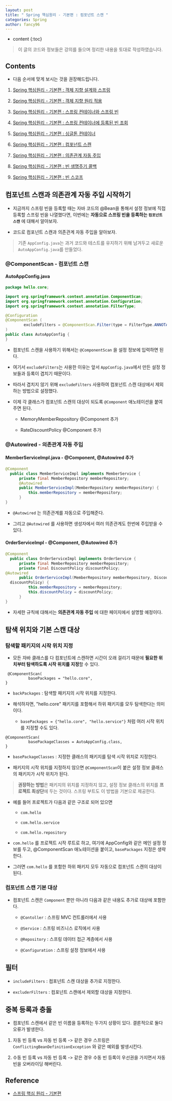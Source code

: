 ```yaml
---
layout: post
title: " Spring 핵심원리 - 기본편 : 컴포넌트 스캔 "
categories: Spring
author: fancy96
---
```

* content
{:toc}

> 이 글의 코드와 정보들은 강의를 들으며 정리한 내용을 토대로 작성하였습니다.

## Contents

* 다음 순서에 맞게 보시는 것을 권장해드립니다.

1. [Spring 핵심원리 - 기본편 : 객체 지향 설계와 스프링](https://devfancy.github.io/Spring-Core-Principle-1/)

2. [Spring 핵심원리 - 기본편 : 객체 지향 원리 적용](https://devfancy.github.io/Spring-Core-Principle-2/)

3. [Spring 핵심원리 - 기본편 : 스프링 컨테이너와 스프링 빈](https://devfancy.github.io/Spring-Core-Principle-4/)

4. [Spring 핵심원리 - 기본편 : 스프링 컨테이너에 등록된 빈 조회](https://devfancy.github.io/Spring-Core-Principle-4-2/)

5. [Spring 핵심원리 - 기본편 : 싱글톤 컨테이너](https://devfancy.github.io/Spring-Core-Principle-5/)

6. [Spring 핵심원리 - 기본편 : 컴포넌트 스캔](https://devfancy.github.io/Spring-Core-Principle-6/)

7. [Spring 핵심원리 - 기본편 : 의존관계 자동 주입](https://devfancy.github.io/Spring-Core-Principle-7/)

8. [Spring 핵심원리 - 기본편 : 빈 생명주기 콜백](https://devfancy.github.io/Spring-Core-Principle-8/)

9. [Spring 핵심원리 - 기본편 : 빈 스코프](https://devfancy.github.io/Spring-Core-Principle-9/)

## 컴포넌트 스캔과 의존관계 자동 주입 시작하기

* 지금까지 스프링 빈을 등록할 때는 자바 코드의 @Bean을 통해서 설정 정보에 직접 등록할 스프링 빈을 나열했다면, 이번에는 **자동으로 스프링 빈을 등록하는 `컴포넌트 스캔`** 에 대해서 알아보자.

* 코드로 컴포넌트 스캔과 의존관계 자동 주입을 알아보자.

> 기존 `AppConfig.java`는 과거 코드와 테스트를 유지하기 위해 남겨두고 새로운 `AutoAppConfig.java`를 만들었다.

### @ComponentScan - 컴포넌트 스캔

#### AutoAppConfig.java

```java
package hello.core;

import org.springframework.context.annotation.ComponentScan;
import org.springframework.context.annotation.Configuration;
import org.springframework.context.annotation.FilterType;

@Configuration
@ComponentScan (
        excludeFilters = @ComponentScan.Filter(type = FilterType.ANNOTATION, classes = Configuration.class)
)
public class AutoAppConfig {
}
```
* 컴포넌트 스캔을 사용하기 위해서는 `@ComponentScan` 을 설정 정보에 입력하면 된다.

* 여기서 `excludeFilters`는 사용한 이유는 앞서 `AppConfig.java`에서 만든 설정 정보들과 등록이 겹치기 때문이다. 

* 따라서 겹치지 않기 위해 `excludeFilters` 사용하여 컴포넌트 스캔 대상에서 제외하는 방법으로 설정했다.

* 이제 각 클래스가 컴포넌트 스캔의 대상이 되도록 `@Component` 애노테이션을 붙여주면 된다.

    * MemoryMemberRepository @Component 추가

    * RateDiscountPolicy @Component 추가

### @Autowired - 의존관계 자동 주입

#### MemberServiceImpl.java - @Component, @Autowired 추가

```java
@Component
  public class MemberServiceImpl implements MemberService {
      private final MemberRepository memberRepository;
      @Autowired
      public MemberServiceImpl(MemberRepository memberRepository) {
          this.memberRepository = memberRepository;
      }
}
```

* `@Autowired` 는 의존관계를 자동으로 주입해준다.

* 그리고 `@Autowired` 를 사용하면 생성자에서 여러 의존관계도 한번에 주입받을 수 있다.

#### OrderServiceImpl - @Component, @Autowired 추가

```java
@Component
  public class OrderServiceImpl implements OrderService {
      private final MemberRepository memberRepository;
      private final DiscountPolicy discountPolicy;
@Autowired
      public OrderServiceImpl(MemberRepository memberRepository, DiscountPolicy
  discountPolicy) {
          this.memberRepository = memberRepository;
          this.discountPolicy = discountPolicy;
      }
}
```

* 자세한 규칙에 대해서는 **의존관계 자동 주입** 에 대한 페이지에서 설명할 예정이다.

## 탐색 위치와 기본 스캔 대상

### 탐색할 패키지의 시작 위치 지정

* 모든 자바 클래스를 다 컴포넌트에 스캔하면 시간이 오래 걸리기 때문에 **필요한 위치부터 탐색하도록 시작 위치를 지정**할 수 있다.

```text
 @ComponentScan(
          basePackages = "hello.core",
}
```

* `backPackages` : 탐색할 패키지의 시작 위치를 지정한다.

* 해석하자면, "hello.core" 패키지를 포함해서 하위 패키지를 모두 탐색한다는 의미이다.

    * `basePackages = {"hello.core", "hello.service"}` 처럼 여러 시작 위치를 지정할 수도 있다.

```text
@ComponentScan(
          basePackageClasses = AutoAppConfig.class,
}
```

* `basePackageClasses` : 지정한 클래스의 패키지를 탐색 시작 위치로 지정한다.

* 패키지의 시작 위치를 지정하지 않으면 `@ComponentScan`이 붙은 설정 정보 클래스의 패키지가 시작 위치가 된다.

> **권장하는 방법**은 패키지의 위치를 지정하지 않고, 설정 정보 클래스의 위치를 **프로젝트 최상단**에 두는 것이다. 스프링 부트도 이 방법을 기본으로 제공한다.

* 예를 들어 프로젝트가 다음과 같은 구조로 되어 있으면

    * `com.hello`
    
    * `com.hello.service`

    * `com.hello.repository`

* `com.hello` 를 프로젝트 시작 루트로 하고, 여기에 AppConfig와 같은 메인 설정 정보를 두고, @ComponentScan 애노테이션을 붙이고, `basePackages` 지정은 생략한다.

* 그러면 `com.hello` 를 포함한 하위 패키지 모두 자동으로 컴포넌트 스캔의 대상이 된다.

### 컴포넌트 스캔 기본 대상

* 컴포넌트 스캔은 `Component` 뿐만 아니라 다음과 같은 내용도 추가로 대상에 포함한다.

    * `@Contoller` : 스프링 MVC 컨트롤러에서 사용

    * `@Service` : 스프링 비즈니스 로직에서 사용

    * `@Repository` : 스프링 데이터 접근 계층에서 사용

    * `@Configuration` : 스프링 설정 정보에서 사용


## 필터

* `includeFilters` : 컴포넌트 스캔 대상을 추가로 지정한다.

* `excluderFilters` : 컴포넌트 스캔에서 제외할 대상을 지정한다.

## 중복 등록과 충돌

* 컴포넌트 스캔에서 같은 빈 이름을 등록하는 두가지 상황이 있다. 결론적으로 둘다 오류가 발생한다.

1. 자동 빈 등록 vs 자동 빈 등록 -> 같은 경우 스프링은 `ConflictingBeanDefinitionException` 와 같은 예외를 발생시킨다.

2. 수동 빈 등록 vs 자동 빈 등록 -> 같은 경우 수동 빈 등록이 우선권을 가지면서 자동 빈을 오버라이딩 해버린다.

## Reference

* [스프링 핵심 원리 - 기본편](https://www.inflearn.com/course/%EC%8A%A4%ED%94%84%EB%A7%81-%ED%95%B5%EC%8B%AC-%EC%9B%90%EB%A6%AC-%EA%B8%B0%EB%B3%B8%ED%8E%B8/dashboard)
